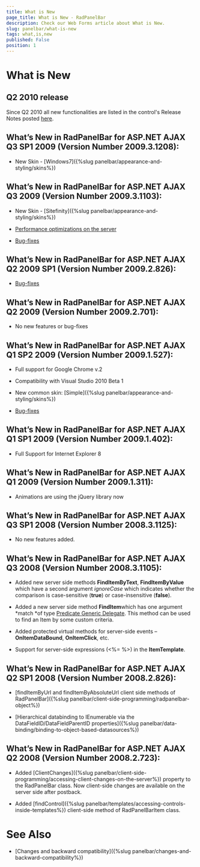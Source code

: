 ```yaml
---
title: What is New
page_title: What is New - RadPanelBar
description: Check our Web Forms article about What is New.
slug: panelbar/what-is-new
tags: what,is,new
published: False
position: 1
---
```


# What is New





## Q2 2010 release

Since Q2 2010 all new functionalities are listed in the control's Release Notes posted [here](https://www.telerik.com/products/aspnet-ajax/whats-new/release-history.aspx).

## What’s New in RadPanelBar for ASP.NET AJAX Q3 SP1 2009 (Version Number 2009.3.1208):

* New Skin - [Windows7]({%slug panelbar/appearance-and-styling/skins%})

## What’s New in RadPanelBar for ASP.NET AJAX Q3 2009 (Version Number 2009.3.1103):

* New Skin - [Sitefinity]({%slug panelbar/appearance-and-styling/skins%})

* [Performance optimizations on the server](https://blogs.telerik.com/tsvetomirtsonev/posts/09-10-15/radcontrols_for_asp_net_ajax_-_now_with_more_speed.aspx)

* [Bug-fixes](https://www.telerik.com/products/aspnet-ajax/whats-new/release-history/q3-2009-beta-vesion-2009-3-1016.aspx)

## What’s New in RadPanelBar for ASP.NET AJAX Q2 2009 SP1 (Version Number 2009.2.826):

* [Bug-fixes](https://www.telerik.com/products/aspnet-ajax/whats-new/release-history/q2-2009-sp1-version-2009-2-826.aspx)

## What’s New in RadPanelBar for ASP.NET AJAX Q2 2009 (Version Number 2009.2.701):

* No new features or bug-fixes

## What’s New in RadPanelBar for ASP.NET AJAX Q1 SP2 2009 (Version Number 2009.1.527):

* Full support for Google Chrome v.2

* Compatibility with Visual Studio 2010 Beta 1

* New common skin: [Simple]({%slug panelbar/appearance-and-styling/skins%})

* [Bug-fixes](https://www.telerik.com/products/aspnet-ajax/whats-new/release-history/q1-2009-sp2-version-2009-1-527.aspx)

## What’s New in RadPanelBar for ASP.NET AJAX Q1 SP1 2009 (Version Number 2009.1.402):

* Full Support for Internet Explorer 8

## What’s New in RadPanelBar for ASP.NET AJAX Q1 2009 (Version Number 2009.1.311):

* Animations are using the jQuery library now

## What’s New in RadPanelBar for ASP.NET AJAX Q3 SP1 2008 (Version Number 2008.3.1125):

* No new features added.

## What’s New in RadPanelBar for ASP.NET AJAX Q3 2008 (Version Number 2008.3.1105):

* Added new server side methods **FindItemByText**, **FindItemByValue** which have a second argument *ignoreCase* which indicates whether the comparison is case-sensitive (**true**) or case-insensitive (**false**).

* Added a new server side method **FindItem**which has one argument *match *of type [Predicate Generic Delegate](https://msdn.microsoft.com/en-us/library/bfcke1bz(VS.80).aspx). This method can be used to find an Item by some custom criteria.

* Added protected virtual methods for server-side events – **OnItemDataBound**, **OnItemClick**, etc.

* Support for server-side expressions (<%= %>) in the **ItemTemplate**.

## What’s New in RadPanelBar for ASP.NET AJAX Q2 SP1 2008 (Version Number 2008.2.826):

* [findItemByUrl and findItemByAbsoluteUrl client side methods of RadPanelBar]({%slug panelbar/client-side-programming/radpanelbar-object%})

* [Hierarchical databinding to IEnumerable via the DataFieldID/DataFieldParentID properties]({%slug panelbar/data-binding/binding-to-object-based-datasources%})

## What’s New in RadPanelBar for ASP.NET AJAX Q2 2008 (Version Number 2008.2.723):

* Added [ClientChanges]({%slug panelbar/client-side-programming/accessing-client-changes-on-the-server%}) property to the RadPanelBar class. Now client-side changes are available on the server side after postback.

* Added [findControl]({%slug panelbar/templates/accessing-controls-inside-templates%}) client-side method of RadPanelBarItem class.

# See Also

 * [Changes and backward compatibility]({%slug panelbar/changes-and-backward-compatibility%})
